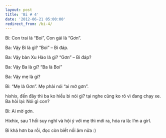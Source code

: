 ```yaml
---
layout: post
title: 'Bi # 4'
date: '2012-06-21 05:00:00'
redirect_from: /bi-4/
---
```


Bi: Con trai là “Boi”, Con gái là “Gơn”.

Ba: Vậy Bi là gì? “Boi” – Bi đáp.

Ba: Vậy bàn Xu Hào là gì? “Gơn” – Bi đáp?

Ba: Vậy Ba là gì? “Ba là Boi”

Ba: Vậy mẹ là gì?

Bi: “Mẹ là Gơn”. Mẹ phải nói “ai mờ gơn”.

hixhix, đến đây thì ba ko hiểu bi nói gì? tại nghe cũng ko rõ vì đang chạy xe. Ba hỏi lại: Nói gì con?

Bi: Ai mờ gơn.

Hixhix, sau 1 hồi suy nghĩ và hội ý với mẹ thì mới ra, hóa ra là: I’m a girl.

Bi khá hơn ba rồi, đọc còn biết nối âm nữa :)